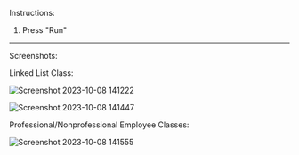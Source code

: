 Instructions:
1. Press "Run"

___________________________________________________________________________________________________________________________________________________________________

Screenshots:

Linked List Class:

![Screenshot 2023-10-08 141222](https://github.com/HalenaAquino/CS303/assets/113187217/a14ff98f-f5e2-4a40-8c0e-9e31dac7ac28)


![Screenshot 2023-10-08 141447](https://github.com/HalenaAquino/CS303/assets/113187217/48644362-1196-4956-9c07-391bce208050)


Professional/Nonprofessional Employee Classes:

![Screenshot 2023-10-08 141555](https://github.com/HalenaAquino/CS303/assets/113187217/32d92a17-f3de-4913-afcc-8e7eb6da2502)

